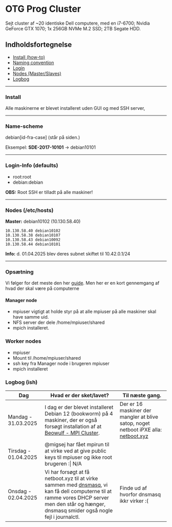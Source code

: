 # OTG Prog Cluster
Sejt cluster af ~20 identiske Dell computere, med en i7-6700; Nvidia GeForce GTX 1070; 1x 256GB NVMe M.2 SSD; 2TB Segate HDD.

## Indholdsfortegnelse
* [Install (how-to)](#install)
* [Naming convention](#name-scheme)
* [Login](#login-info-defaults)
* [Nodes (Master/Slaves)](#nodes-etchosts)
* [Logbog](#logbog-ish)

---

### Install
Alle maskinerne er blevet installeret uden GUI og med SSH server, 

---

### Name-scheme
debian[id-fra-case] (står på siden.)

Eksempel:
**SDE-2017-10101** -> debian10101

---

### Login-Info (defaults)
* root:root
* debian:debian

**OBS:** Root SSH er tilladt på alle maskiner!

---

### Nodes (/etc/hosts)
**Master:** debian10102 (10.130.58.40)

```
10.130.58.40 debian10102
10.130.58.38 debian10107
10.130.58.43 debian10092
10.130.58.44 debian10101
```

**Info:** d. 01.04.2025 blev deres subnet skiftet til 10.42.0.1/24

---

### Opsætning
Vi følger for det meste den her [guide](https://github.com/asankaSovis/Beowulf-Cluster-Setup-Tutorial). Men her er en kort gennemgang af hvad der skal være på computerne
#### Manager node
 - mpiuser vigtigt at holde styr på at alle mpiuser på alle maskiner skal have samme uid.
 - NFS server der dele /home/mpiuser/shared
 - mpich installeret.
### Worker nodes
 - mpiuser
 - Mount til /home/mpiuser/shared
 - ssh key fra Manager node i brugeren mpiuser
 - mpich installeret



### Logbog (ish)

| Dag | Hvad er der sket/lavet? | Til næste gang. |
| ------------- | ------------- | ------------- |
| Mandag - 31.03.2025 | I dag er der blevet installeret Debian 12 (bookworm) på 4 maskiner, der er også forsøgt installation af at [Beowulf - MPI Cluster](https://github.com/asankaSovis/Beowulf-Cluster-Setup-Tutorial). | Der er 16 maskiner der mangler at blive satop, noget netboot iPXE alla: [netboot.xyz](https://hub.docker.com/r/netbootxyz/netbootxyz) |
| Tirsdag - 01.04.2025 | @migsej har fået mpirun til at virke ved at give public keys til mpiuser og ikke root brugeren :\| N/A | 
| Onsdag - 02.04.2025 | Vi har forsøgt at få netboot.xyz til at virke sammen med [dnsmasq](https://netboot.xyz/docs/docker/dhcp/), vi kan få dell computerne til at ramme vores DHCP server men den står og hænger, dnsmasq smider også nogle fejl i journalctl. | Finde ud af hvorfor dnsmasq ikkr virker :( |
